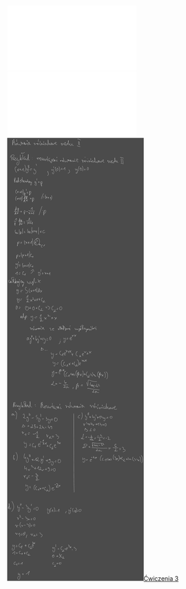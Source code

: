 ![AM2-Wyklad_03](Notatki/Semestr%202/Analiza%20matematyczna%202.3A/Wyk%C5%82ady/Wyk%C5%82ad%203/AM2-Wyklad_03.pdf)
![Wyklad_3a](Notatki/Semestr%202/Analiza%20matematyczna%202.3A/Wyk%C5%82ady/Wyk%C5%82ad%203/Wyklad_3a.pdf)
![Drawing 2023-03-08 14.00.06.excalidraw](Notatki/Semestr%202/Analiza%20matematyczna%202.3A/Wyk%C5%82ady/Wyk%C5%82ad%203/Drawing%202023-03-08%2014.00.06.excalidraw.svg)[Ćwiczenia 3](Notatki/Semestr%202/Analiza%20matematyczna%202.3A/%C4%86wiczenia/%C4%86wiczenia%203/%C4%86wiczenia%203.md)